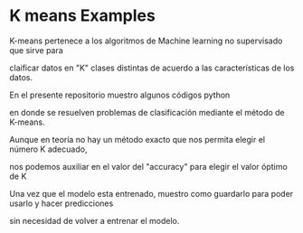# K means Examples

K-means pertenece a los algoritmos de Machine learning no supervisado que sirve para 

claificar datos en "K" clases distintas de acuerdo a las características de los datos.


En el presente repositorio muestro algunos códigos python  

en donde se resuelven problemas de clasificación mediante el método de K-means.

Aunque en teoría no hay un método exacto que nos permita elegir el número K adecuado,

nos podemos auxiliar en el valor del "accuracy" para elegir el valor óptimo de K


Una vez que el modelo esta entrenado, muestro como guardarlo para poder usarlo y hacer predicciones

sin necesidad de volver a entrenar el modelo.
